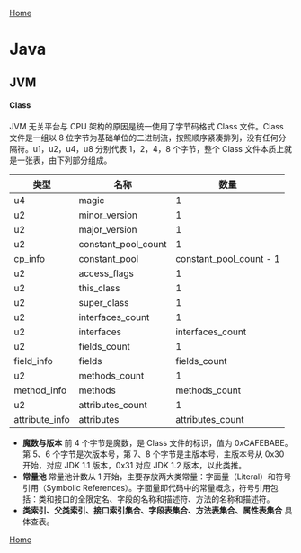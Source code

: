 [Home](../../README.md)

# Java

## JVM

#### Class
JVM 无关平台与 CPU 架构的原因是统一使用了字节码格式 Class 文件。Class 文件是一组以 8 位字节为基础单位的二进制流，按照顺序紧凑排列，没有任何分隔符。u1，u2，u4，u8 分别代表 1，2，4，8 个字节，整个 Class 文件本质上就是一张表，由下列部分组成。

类型 | 名称 | 数量
-- | -- | --
u4 | magic | 1
u2 | minor_version | 1
u2 | major_version | 1
u2 | constant_pool_count | 1
cp_info | constant_pool | constant_pool_count - 1
u2 | access_flags | 1
u2 | this_class | 1
u2 | super_class | 1
u2 | interfaces_count | 1
u2 | interfaces | interfaces_count
u2 | fields_count | 1
field_info | fields | fields_count
u2 | methods_count | 1
method_info | methods | methods_count
u2 | attributes_count | 1
attribute_info | attributes | attributes_count

- **魔数与版本**
前 4 个字节是魔数，是 Class 文件的标识，值为 0xCAFEBABE。第 5、6 个字节是次版本号，第 7、8 个字节是主版本号，主版本号从 0x30 开始，对应 JDK 1.1 版本，0x31 对应 JDK 1.2 版本，以此类推。
- **常量池**
常量池计数从 1 开始，主要存放两大类常量：字面量（Literal）和符号引用（Symbolic References）。字面量即代码中的常量概念，符号引用包括：类和接口的全限定名、字段的名称和描述符、方法的名称和描述符。
- **类索引、父类索引、接口索引集合、字段表集合、方法表集合、属性表集合**
具体查表。


[Home](../../README.md)